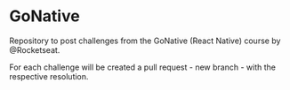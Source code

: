 # GoNative
Repository to post challenges from the GoNative (React Native) course by @Rocketseat.

For each challenge will be created a pull request - new branch - with the respective resolution.